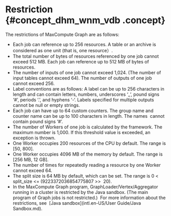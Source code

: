 # Restriction {#concept_dhm_wnm_vdb .concept}

The restrictions of MaxCompute Graph are as follows:

-   Each job can reference up to 256 resources. A table or an archive is considered as one unit \(that is, one resource）.
-   The total number of bytes of resources referenced by one job cannot exceed 512 MB. Each job can reference up to 512 MB of bytes of resources.
-   The number of inputs of one job cannot exceed 1,024. \(The number of input tables cannot exceed 64\). The number of outputs of one job cannot exceed 256.
-   Label conventions are as follows: A label can be up to 256 characters in length and can contain letters, numbers, underscores ‘\_’, pound signs ‘\#’, periods ‘.’, and hyphens ‘-‘. Labels specified for multiple outputs cannot be null or empty strings.
-   Each job can have up to 64 custom counters. The group name and counter name can be up to 100 characters in length. The names  cannot contain pound signs ‘\#’.
-   The number of Workers of one job is calculated by the framework. The maximum number is 1,000. If this threshold value is exceeded, an exception is thrown.
-   One Worker occupies 200 resources of the CPU by default. The range is \[50, 800\].
-   One Worker occupies 4096 MB of the memory by default. The range is \[256 MB, 12 GB\].
-   The number of times for repeatedly reading a resource by one Worker cannot exceed 64.
-   The split size is 64 MB by default, which can be set. The range is 0 < split\_size <= \(9223372036854775807 \>\>  20\).
-   In the MaxCompute Graph program, GraphLoader/Vertex/Aggregator running in a cluster is restricted by the Java sandbox. \(The main program of Graph jobs is not restricted.\)  For more information about the restrictions, see  [Java sandbox](intl.en-US/User Guide/Java Sandbox.md).

